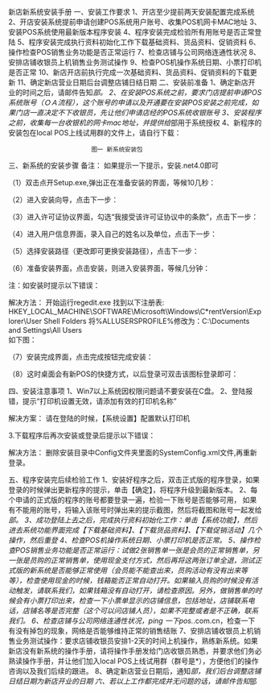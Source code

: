新店新系统安装手册
一、安装工作要求
1、开店至少提前两天安装配置完成系统
2、开店安装系统提前申请创建POS系统用户账号、收集POS机网卡MAC地址
3、安装POS系统使用最新版本程序安装
4、程序安装完成检验所有用账号是否正常登陆
5、程序安装完成执行资料初始化工作下载基础资料、货品资料、促销资料
6、操作检查POS销售业务功能是否正常运行
7、检查店铺与公司网络连通性状况
8、安排店铺收银员上机销售业务测试操作
9、检查POS机操作系统日期、小票打印机是否正常
10、新店开店前执行完成一次基础资料、货品资料、促销资料的下载更新
11、确定新店营业日期后台调整店铺日结日期
二、安装前准备
1、确定新店开业的时间之后，请邮件告知*部。
2、在安装POS系统之前，要求门店提前申请POS系统账号（ＯＡ流程），这个账号的申请以及开通要在安装POS安装之前完成，如果门店一直决定不下收银员，先让他们申请店经的POS系统收银账号
3、安装程序之前，收集每一台收银机的网卡mac地址，并提供给*部用于系统授权
4、新程序的安装包在local POS上线试用群的文件上，请自行下载：

                           图一 新系统安装包
三、新系统的安装步骤
备注： 如果提示一下提示，安装.net4.0即可

（1）双击点开Setup.exe,弹出正在准备安装的界面，等候10几秒：

（2）进入安装向导，点击下一步：

（3）进入许可证协议界面，勾选“我接受该许可证协议中的条款”，点击下一步：

（4）进入用户信息界面，录入自己的姓名以及单位，点击下一步：


（5）选择安装路径（更改即可更换安装路径），点击下一步：

（6）准备安装界面，点击安装，则进入安装界面，等候几分钟：


注：如安装时提示以下错误：

解决方法：
开始运行regedit.exe
找到以下注册表:
HKEY_LOCAL_MACHINE\SOFTWARE\Microsoft\Windows\C*rentVersion\Explorer\User Shell Folders
将%ALLUSERSPROFILE%修改为：C:\Documents and Settings\All Users\
如下图：

（7）安装完成界面，点击完成按钮完成安装：

（8）这时桌面会有新POS的快捷方式，以后登录可双击该图标登录即可：

四、安装注意事项
1、Win7以上系统因权限问题请不要安装在C盘。
2、登陆报错，提示“打印机设置无效，请添加有效的打印机名称”

解决方案： 请在登陆的时候，【系统设置】配置默认打印机

3.下载程序后再次安装或登录后提示以下错误：

解决方法：
	删除安装目录中Config文件夹里面的SystemConfig.xml文件,再重新登录。


五、程序安装完后续检验工作
1、安装好程序之后，双击正式版的程序登录，如果登录的时候弹出更新程序的提示，单击【确定】，将程序升级到最新版本。
2、每个申请的正式版的程序的账号都要登录一遍，检验一下账号是否能够可用， 如果有不能用的账号，将输入该账号时弹出来的提示截图，然后将截图和账号一起发给*部。
3、成功登陆上去之后，完成执行资料初始化工作：单击【系统功能】，然后进去系统功能界面完成【下载基础资料】、【下载货品资料】、【下载促销活动】几个操作，然后重登
4、检查POS机操作系统日期、小票打印机是否正常。
5、操作检查POS销售业务功能是否正常运行：试做2张销售单一张是会员的正常销售单，另一张是员购的正常销售单，使用现金支付方式，然后再将这两张订单全退，测试正式版的新系统是否能够正常使用（会员能不能查出来，员购活动有没有出来等等），检查使用现金的时候，钱箱能否正常自动打开。如果输入员购的时候没有活动触发，请联系我们，如果钱箱没有自动打开，请检查原因。另外，做销售单的时候会有小票打印出来，检查一下小票单显示的店铺信息，包括地址，店铺联系电话，店铺名等是否完整（这个可以问店铺人员），如果不完整或者是不正确，联系我们。
6、检查店铺与公司网络连通性状况，ping 一下pos.*.com.cn，检查一下有没有掉包的现象，网络是否能够维持正常的销售结账
7、安排店铺收银员上机销售业务测试操作：要求店铺收银员安排1-2天的时间上机操作，熟练新系统。如果新店没有新系统的操作手册，请将操作手册发给门店收银员熟悉，并要求他们务必熟读操作手册，并让他们加入local POS上线试用群（群号是*），方便他们的操作咨询以及我们后续的跟进。
8、确定新店营业日期后，通知*部，我们后台调整店铺日结日期为新店开业的日期
六、若以上工作都完成并无问题的话，请邮件告知*部


